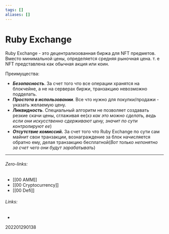 ```yaml
---
tags: []
aliases: []
---
```

# Ruby Exchange
Ruby Exchange - это децентрализованная биржа для NFT предметов. Вместо минимальной цены, определяется средняя рыночная цена. т. е NFT представлена как обычная акция или коин. 

Преимущества:
- ***Безопасность***. За счет того что все операции хранятся на блокчейне, а не на серверах биржи, транзакцию невозможно подделать.
- ***Простота в использовании***. Все что нужно для покупки/продажи - указать желаемую цену.
- ***Ликвидность***. Специальный алгоритм не позволяет создавать резкие скачи цены, сглаживая ее(_хз как это можно сделать, ведь если они искусственно сдерживают цену, значит по сути контролируют ее_)
- ***Отсутствие комиссий.*** За счет того что Ruby Exchange по сути сам майнит свои транзакции, вознаграждение за блок начисляется обратно ему, делая транзакцию бесплатной(*Вот только непонятно за счет чего они будут зарабатывать*)
___
###### Zero-links:
- [[00 AMM]]
- [[00 Cryptocurrency]]
- [[00 Defi]]
###### Links:
-

202201290138